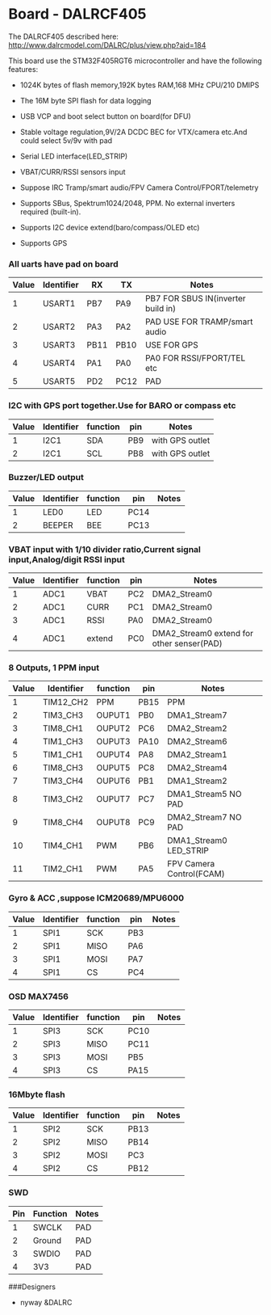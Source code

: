 # Board - DALRCF405

The DALRCF405  described here:
http://www.dalrcmodel.com/DALRC/plus/view.php?aid=184

This board use the STM32F405RGT6 microcontroller and have the following features:
* 1024K bytes of flash memory,192K bytes RAM,168 MHz CPU/210 DMIPS

* The 16M byte SPI flash for data logging
* USB VCP and boot select button on board(for DFU)
* Stable voltage regulation,9V/2A DCDC BEC for VTX/camera etc.And could select 5v/9v with pad
* Serial LED interface(LED_STRIP)
* VBAT/CURR/RSSI sensors input
* Suppose IRC Tramp/smart audio/FPV Camera Control/FPORT/telemetry
* Supports SBus, Spektrum1024/2048, PPM. No external inverters required (built-in).
* Supports I2C device extend(baro/compass/OLED etc)
* Supports GPS 

### All uarts have pad on board 
| Value | Identifier   | RX   | TX   | Notes                                                                                       |
| ----- | ------------ | -----| -----| ------------------------------------------------------------------------------------------- |
| 1     | USART1       | PB7  |  PA9 |  PB7 FOR SBUS IN(inverter build in)                                                         |
| 2     | USART2       | PA3  |  PA2 |  PAD USE FOR TRAMP/smart audio                                                              |
| 3     | USART3       | PB11 |  PB10|  USE FOR GPS                                                                                |
| 4     | USART4       | PA1  |  PA0 |  PA0 FOR RSSI/FPORT/TEL etc                                                                 |
| 5     | USART5       | PD2  |  PC12|  PAD                                                                                        |


### I2C with GPS port together.Use for BARO or compass etc 
| Value | Identifier   | function |  pin   | Notes                                                                                 |
| ----- | ------------ | ---------| -------| ------------------------------------------------------------------------------------- |                                                                                      
| 1     | I2C1         |    SDA   |  PB9   | with GPS outlet
| 2     | I2C1         |    SCL   |  PB8   | with GPS outlet


### Buzzer/LED output 
| Value | Identifier   | function |  pin   | Notes                                                                                 |
| ----- | ------------ | ---------| -------| ------------------------------------------------------------------------------------- |                                                                                      
| 1     | LED0         |    LED   |  PC14  | 
| 2     | BEEPER       |    BEE   |  PC13  | 


### VBAT input with 1/10 divider ratio,Current signal input,Analog/digit RSSI input
| Value | Identifier   | function  |  pin  | Notes                                                                                 |
| ----- | ------------ | ----------| ------| ------------------------------------------------------------------------------------- |                                                                                       
| 1     | ADC1         |    VBAT   |  PC2  |  DMA2_Stream0
| 2     | ADC1         |    CURR   |  PC1  |  DMA2_Stream0
| 3     | ADC1         |    RSSI   |  PA0  |  DMA2_Stream0
| 4     | ADC1         |    extend |  PC0  |  DMA2_Stream0 extend for other senser(PAD)


### 8 Outputs, 1 PPM input 
| Value | Identifier   | function  |  pin  | Notes                                                                                 |
| ----- | ------------ | ----------| ------| ------------------------------------------------------------------------------------- |                                                                                       
| 1     | TIM12_CH2    |    PPM    |  PB15 |  PPM
| 2     | TIM3_CH3     |    OUPUT1 |  PB0  |  DMA1_Stream7
| 3     | TIM8_CH1     |    OUPUT2 |  PC6  |  DMA2_Stream2
| 4     | TIM1_CH3     |    OUPUT3 |  PA10 |  DMA2_Stream6
| 5     | TIM1_CH1     |    OUPUT4 |  PA8  |  DMA2_Stream1
| 6     | TIM8_CH3     |    OUPUT5 |  PC8  |  DMA2_Stream4
| 7     | TIM3_CH4     |    OUPUT6 |  PB1  |  DMA1_Stream2
| 8     | TIM3_CH2     |    OUPUT7 |  PC7  |  DMA1_Stream5   NO PAD
| 9     | TIM8_CH4     |    OUPUT8 |  PC9  |  DMA2_Stream7   NO PAD
| 10    | TIM4_CH1     |    PWM    |  PB6  |  DMA1_Stream0   LED_STRIP
| 11    | TIM2_CH1     |    PWM    |  PA5  |  FPV Camera Control(FCAM)


### Gyro & ACC ,suppose ICM20689/MPU6000
| Value | Identifier   | function |  pin   | Notes                                                                                 |
| ----- | ------------ | ---------| -------| ------------------------------------------------------------------------------------- |                                                                                      
| 1     | SPI1         |    SCK   |  PB3   | 
| 2     | SPI1         |    MISO  |  PA6   | 
| 3     | SPI1         |    MOSI  |  PA7   | 
| 4     | SPI1         |    CS    |  PC4   | 

### OSD MAX7456
| Value | Identifier   | function |  pin   | Notes                                                                                 |
| ----- | ------------ | ---------| -------| ------------------------------------------------------------------------------------- |                                                                                      
| 1     | SPI3         |    SCK   |  PC10  | 
| 2     | SPI3         |    MISO  |  PC11  | 
| 3     | SPI3         |    MOSI  |  PB5   | 
| 4     | SPI3         |    CS    |  PA15  |

### 16Mbyte flash
| Value | Identifier   | function |  pin   | Notes                                                                                 |
| ----- | ------------ | ---------| -------| ------------------------------------------------------------------------------------- |                                                                                      
| 1     | SPI2         |    SCK   |  PB13  | 
| 2     | SPI2         |    MISO  |  PB14  | 
| 3     | SPI2         |    MOSI  |  PC3   | 
| 4     | SPI2         |    CS    |  PB12  | 

### SWD
| Pin | Function       | Notes                                        |
| --- | -------------- | -------------------------------------------- |
| 1   | SWCLK          | PAD                                          |
| 2   | Ground         | PAD                                          |
| 3   | SWDIO          | PAD                                          |
| 4   | 3V3            | PAD                                          |

###Designers
* nyway &DALRC





